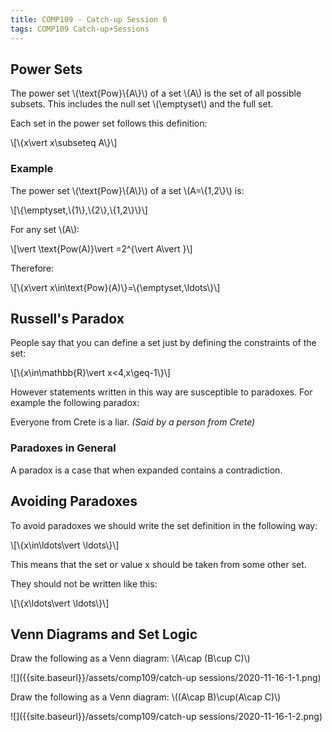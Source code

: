 ```yaml
---
title: COMP109 - Catch-up Session 6
tags: COMP109 Catch-up+Sessions
---
```

## Power Sets
The power set &#92;(\text{Pow}&#92;{A&#92;}&#92;) of a set &#92;(A&#92;) is the set of all possible subsets. This includes the null set &#92;(\emptyset&#92;) and the full set.

Each set in the power set follows this definition:

&#92;[&#92;{x\vert x\subseteq A&#92;}&#92;]

### Example
The power set &#92;(\text{Pow}&#92;{A&#92;}&#92;) of a set &#92;(A=&#92;{1,2&#92;}&#92;) is:

&#92;[&#92;{\emptyset,&#92;{1&#92;},&#92;{2&#92;},&#92;{1,2&#92;}&#92;}&#92;]

For any set &#92;(A&#92;):

&#92;[\vert \text{Pow(A)}\vert =2^{\vert A\vert }&#92;]

Therefore: 

&#92;[&#92;{x\vert x\in\text{Pow}(A)&#92;}=&#92;{\emptyset,\ldots&#92;}&#92;]

## Russell's Paradox
People say that you can define a set just by defining the constraints of the set:

&#92;[&#92;{x\in\mathbb{R}\vert x<4,x\geq-1&#92;}&#92;]

However statements written in this way are susceptible to paradoxes. For example the following paradox:

Everyone from Crete is a liar. <cite>(Said by a person from Crete)</cite>

### Paradoxes in General
A paradox is a case that when expanded contains a contradiction.

## Avoiding Paradoxes
To avoid paradoxes we should write the set definition in the following way:

&#92;[&#92;{x\in\ldots\vert \ldots&#92;}&#92;]

This means that the set or value x should be taken from some other set.

They should not be written like this:

&#92;[&#92;{x\ldots\vert \ldots&#92;}&#92;]

## Venn Diagrams and Set Logic

Draw the following as a Venn diagram: &#92;(A\cap (B\cup C)&#92;)

![]({{site.baseurl}}/assets/comp109/catch-up sessions/2020-11-16-1-1.png)

Draw the following as a Venn diagram: &#92;((A\cap B)\cup(A\cap C)&#92;)

![]({{site.baseurl}}/assets/comp109/catch-up sessions/2020-11-16-1-2.png)
